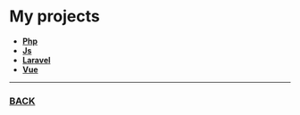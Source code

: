 # My projects

- [**Php**](php.md)
- [**Js**](js.md)
- [**Laravel**](laravel.md)
- [**Vue**](vue.md)

--------

### [BACK](../README.md)
